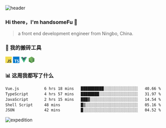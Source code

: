 ![header](https://raw.githubusercontent.com/fzq1998/fzq1998/master/header.png)

### Hi there，I'm handsomeFu 👋

> a front end development engineer from Ningbo, China.

### 🔧 我的搬砖工具
<code><img height="20" src="https://raw.githubusercontent.com/github/explore/80688e429a7d4ef2fca1e82350fe8e3517d3494d/topics/javascript/javascript.png" alt="javascript"></code>
<code><img height="20" src="https://raw.githubusercontent.com/github/explore/80688e429a7d4ef2fca1e82350fe8e3517d3494d/topics/typescript/typescript.png" alt="typescript"></code>
<code><img height="20" src="https://raw.githubusercontent.com/github/explore/80688e429a7d4ef2fca1e82350fe8e3517d3494d/topics/vue/vue.png" alt="vue"></code>
<code><img height="20" src="https://raw.githubusercontent.com/github/explore/80688e429a7d4ef2fca1e82350fe8e3517d3494d/topics/nodejs/nodejs.png" alt="nodejs"></code>



### 📊 这周我都写了什么
<!--START_SECTION:waka-->

```txt
Vue.js           6 hrs 18 mins   ██████████░░░░░░░░░░░░░░░   40.66 %
TypeScript       4 hrs 57 mins   ████████░░░░░░░░░░░░░░░░░   31.97 %
JavaScript       2 hrs 15 mins   ███▓░░░░░░░░░░░░░░░░░░░░░   14.54 %
Shell Script     48 mins         █▒░░░░░░░░░░░░░░░░░░░░░░░   05.16 %
JSON             42 mins         █░░░░░░░░░░░░░░░░░░░░░░░░   04.52 %
```

<!--END_SECTION:waka-->


![expedition](https://raw.githubusercontent.com/fzq1998/fzq1998/master/expedition.gif)

